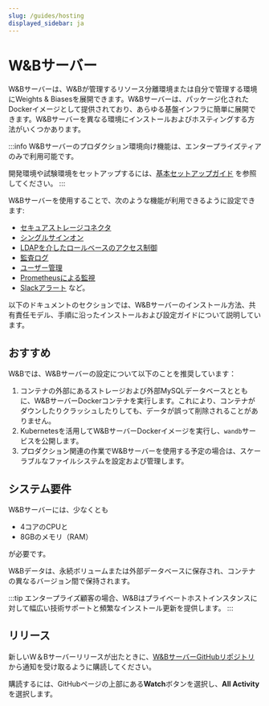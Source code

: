 ```yaml
---
slug: /guides/hosting
displayed_sidebar: ja
---
```


# W&Bサーバー

W&Bサーバーは、W&Bが管理するリソース分離環境または自分で管理する環境にWeights & Biasesを展開できます。W&Bサーバーは、パッケージ化されたDockerイメージとして提供されており、あらゆる基盤インフラに簡単に展開できます。W&Bサーバーを異なる環境にインストールおよびホスティングする方法がいくつかあります。

:::info
W&Bサーバーのプロダクション環境向け機能は、エンタープライズティアのみで利用可能です。

開発環境や試験環境をセットアップするには、[基本セットアップガイド](./how-to-guides/basic-setup.md) を参照してください。
:::

W&Bサーバーを使用することで、次のような機能が利用できるように設定できます:

 - [セキュアストレージコネクタ](./secure-storage-connector.md)
- [シングルサインオン](./sso.md)
- [LDAPを介したロールベースのアクセス制御](./ldap.md)
- [監査ログ](./audit-logging.md)
- [ユーザー管理](./manage-users.md)
- [Prometheusによる監視](./prometheus-logging.md)
- [Slackアラート](./slack-alerts.md) など。

以下のドキュメントのセクションでは、W&Bサーバーのインストール方法、共有責任モデル、手順に沿ったインストールおよび設定ガイドについて説明しています。

## おすすめ

W&Bでは、W&Bサーバーの設定について以下のことを推奨しています：

1. コンテナの外部にあるストレージおよび外部MySQLデータベースとともに、W&BサーバーDockerコンテナを実行します。これにより、コンテナがダウンしたりクラッシュしたりしても、データが誤って削除されることがありません。
2. Kubernetesを活用してW&BサーバーDockerイメージを実行し、`wandb`サービスを公開します。
3. プロダクション関連の作業でW&Bサーバーを使用する予定の場合は、スケーラブルなファイルシステムを設定および管理します。

## システム要件

W&Bサーバーには、少なくとも

- 4コアのCPUと
- 8GBのメモリ（RAM）

が必要です。

W&Bデータは、永続ボリュームまたは外部データベースに保存され、コンテナの異なるバージョン間で保持されます。

:::tip
エンタープライズ顧客の場合、W&Bはプライベートホストインスタンスに対して幅広い技術サポートと頻繁なインストール更新を提供します。
:::

## リリース

新しいW＆Bサーバーリリースが出たときに、[W&BサーバーGitHubリポジトリ](https://github.com/wandb/server/releases)から通知を受け取るように購読してください。

購読するには、GitHubページの上部にある**Watch**ボタンを選択し、**All Activity**を選択します。